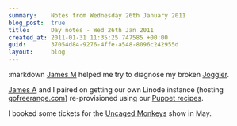 ```yaml
---
summary:    Notes from Wednesday 26th January 2011
blog_post:  true
title:      Day notes - Wed 26th Jan 2011
created_at: 2011-01-31 11:35:25.747585 +00:00
guid:       37054d84-9276-4ffe-a548-8096c242955d
layout:     blog
---
```

:markdown
  [James M](http://jamesmead.org/) helped me try to diagnose my broken [Joggler](http://en.wikipedia.org/wiki/O2_Joggler).

  [James A](http://interblah.net/) and I paired on getting our own Linode instance (hosting [gofreerange.com](http://gofreerange.com/)) re-provisioned using our [Puppet recipes](https://github.com/freerange/freerange-puppet).

  I booked some tickets for the [Uncaged Monkeys](http://blog.newhumanist.org.uk/2010/12/science-on-tour-robin-inces-uncaged.html) show in May.
